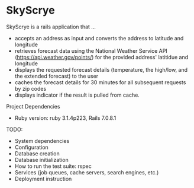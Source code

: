 # SkyScrye
SkyScrye is a rails application that ...
* accepts an address as input and converts the address to latitude and longitude
* retrieves forecast data using the National Weather Service API (https://api.weather.gov/points/) for the provided address' latitidue and longitude
* displays the requested forecast details (temperature, the high/low, and the extended forecast) to the user
* caches the forecast details for 30 minutes for all subsequent requests by zip codes
* displays indicator if the result is pulled from cache.

Project Dependencies
* Ruby version: ruby 3.1.4p223, Rails 7.0.8.1

TODO:
* System dependencies
* Configuration
* Database creation
* Database initialization
* How to run the test suite: rspec
* Services (job queues, cache servers, search engines, etc.)
* Deployment instruction
